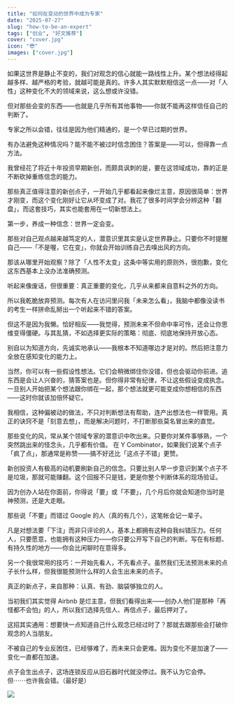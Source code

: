 ```yaml
---
title: "如何在变动的世界中成为专家"
date: "2025-07-27"
slug: "how-to-be-an-expert"
tags: ["创业", "好文推荐"]
cover: "cover.jpg"
icon: "😎"
images: ["cover.jpg"]
---
```

如果这世界是静止不变的，我们对观念的信心就能一路线性上升。某个想法经得起越多样、越严格的考验，就越可能是真的。许多人其实默默相信这一点——对「人性」这种变化不大的领域来说，这么想或许没错。



但对那些会变的东西——也就是几乎所有其他事物——你就不能再这样信任自己的判断了。



专家之所以会错，往往是因为他们精通的，是一个早已过期的世界。



有办法避免这种情况吗？能不能不被过时信念困住？答案是——可以，但得靠一点方法。



我曾经花了将近十年投资早期新创，而颇具讽刺的是，要在这领域成功，靠的正是不断砍掉重练信念的能力。



那些真正值得注意的新创点子，一开始几乎都看起来像烂主意，原因很简单：世界才刚变，而这个变化刚好让它从坏变成了对。我花了很多时间学会分辨这种「翻盘」，而这套技巧，其实也能套用在一切新想法上。



第一步，养成一种信念：世界一定会变。



那些对自己观点越来越笃定的人，潜意识里其实是认定世界静止。只要你不时提醒自己——「不是喔，它在变」，你就会开始训练自己去嗅出风的方向。



那该从哪里开始观察？除了「人性不太变」这条中等实用的原则外，很抱歉，变化这东西基本上没办法准确预测。



听起来像废话，但很重要：真正重要的变化，几乎从来都来自意料之外的方向。



所以我乾脆放弃预测。每次有人在访问里问我「未来怎么看」，我脑中都像没读书的考生一样拼命乱掰出一个听起来不错的答案。



但这不是因为我懒。恰好相反——我觉得，预测未来不但命中率可怜，还会让你思维变得僵硬。与其乱猜，不如选择更实际的策略：彻底、彻底地保持开放心态。



别自以为知道方向，先诚实地承认——我根本不知道哪边才是对的。然后把注意力全放在感知变化的能力上。



当然，你可以有一些假设性想法。它们会稍微绑住你没错，但也会驱动你前进。追东西是会让人兴奋的，猜答案也是。但你得非常有纪律，不让这些假设变成执念。
一旦别人开始把某个想法跟你绑在一起，那个想法就更可能变成你想相信的东西——这时你就该加倍怀疑它。



我相信，这种偏被动的做法，不只对判断想法有帮助，连产出想法也一样管用。真正的诀窍不是「刻意去想」，而是解决问题时，不打断那些莫名冒出来的直觉。



那些变化的风，常从某个领域专家的潜意识中吹出来。只要你对某件事够熟，一个突然跳出来的怪念头，几乎都有价值。
在 Y Combinator，如果我们说某个点子「疯了点」，那通常是称赞——搞不好还比「这点子不错」更赞。



新创投资人有极高的动机要刷新自己的信念。只要比别人早一步意识到某个点子不是垃圾，那就可能赚翻。这个回报不只是钱，更是你整个判断体系的现场验证。



因为创办人站在你面前，你得说「要」或「不要」，几个月后你就会知道你当时是神预测，还是大走眼。



那些说「不要」而错过 Google 的人（真的有几个），这笔帐会记一辈子。



凡是对想法要「下注」而非只评论的人，基本上都拥有这种自我纠错压力。任何人，只要愿意，也能拥有这种压力——你只要公开写下自己的判断。写在有标题、有持久性的地方——你会比闲聊时在意得多。



另一个我很常用的技巧：一开始先看人，不先看点子。虽然我们无法预测未来的点子长什么样，但我很能预测什么样的人会生出未来的点子。



真正的新点子，来自那种：认真、有劲、脑袋够独立的人。



当初我们其实觉得 Airbnb 是烂主意，但我们看得出来——创办人他们是那种「再怪都不会怕」的人，所以我们选择先信人、再信点子，最后押对了。



这招其实通用：想要快一点知道自己什么观念已经过时了？那就去跟那些会打破你观念的人当朋友。



不被自己的专业反困住，已经够难了，而未来只会更难。因为变化不是加速了——变化一直都在加速。



点子会生出点子，这场连锁反应从旧石器时代就没停过。我不认为它会停。
但⋯⋯也许我会错。（最好是）




![](https://prod-files-secure.s3.us-west-2.amazonaws.com/112d0858-5090-4d34-a606-b75eb8d65fd2/46476355-9cf3-4e99-9b7a-3531bc426380/1000202064.png?X-Amz-Algorithm=AWS4-HMAC-SHA256&X-Amz-Content-Sha256=UNSIGNED-PAYLOAD&X-Amz-Credential=ASIAZI2LB466XWY62VV7%2F20250927%2Fus-west-2%2Fs3%2Faws4_request&X-Amz-Date=20250927T053043Z&X-Amz-Expires=3600&X-Amz-Security-Token=IQoJb3JpZ2luX2VjEBUaCXVzLXdlc3QtMiJHMEUCIFCn9zPRQEJ8ydxcjvvF9yJNXBKLY1aKlm2mWgrFGKjhAiEAp98MAGa16vTWpBkpEfR5D26VBCCsxrbsvrWJloc3OfcqiAQInv%2F%2F%2F%2F%2F%2F%2F%2F%2F%2FARAAGgw2Mzc0MjMxODM4MDUiDBCWV3nfssyWehgR%2FircA0drJqzfufbC%2FH5sCYVIbG%2Bc9dLuuhHmGshDNnfMcQgwh3K3gNVU794iBVP1RBvS%2BUBYb3jzkL6HqcAWaeWzrNwL5Ark%2F4kdb8z2rZ5BdyhIpqteT1%2FzxivKCYpEO6BTsLsXzSfoxHsGRqm2a%2BT5hzc3DDpasuD5OC9pNWOt%2BsfmhxJX6HN%2Bq9afRF65AWWaduiZ5fQbfaYoP2pf8i4RSQoJdzp7A98EWygr23ijOQCq1cFwtgnIMdku0CCQ2weYuixkHi3ib3K7PjhDogIXN5h3LLnIZ0CjQ9YtrIkotbecyrpss0NgDPe57R9k7fO5%2BWBL76wlpRrpi6UWKXpfzzBeiMigtQieauRGGp%2BorFNZfUwWPSL2mD6YJZGqgtmx0dvTpiMP2MPK7o%2Fq1PxVcWdp2YAQ%2FrVuDI115HXq06qLA7RAmAWQHssP4ZkDUh49v9bwZc%2FcX9EHNSaB%2BsV6JkNVLca4idkuyqzvBJzgnTdQ5YbhIFi1pSD86JKNhmfql3bNei%2FaWVvbBVXObr%2BaYI51179pAsN3HwAnTB42ohMXSPBMU%2F2RjrqzmDacSgBDDq50zEOALSi7KLUZbyuhpHAlq83PteAY1Lzg54mljMUCxbKIF5JQL3kKbLOOMJ7c3cYGOqUBeRAx4LtL%2BV%2F3VWYtLE8RpJ%2BzzTiSxx540LhQG3OtmNnCiGoJOev4cP9j9iGg9RlXTQqjzNngSWB55ncPU5m91L6oh1Pe7JqKLMx29n4XIiMgMhhNui68dVvRumtChKa5CJNO37bgvUmSGrzlX8bqr%2F%2B3yLTiBKqs2QZXbViCr5cFk9oPrX%2BHnvtuUKogS%2Bb3YnQGJePWYEvYidKLZltsndoozYYE&X-Amz-Signature=e8cfb086c484f5fbb1dcff7da8aa5080d89637eb1733ef47a1be43c17fd5842b&X-Amz-SignedHeaders=host&x-amz-checksum-mode=ENABLED&x-id=GetObject)

